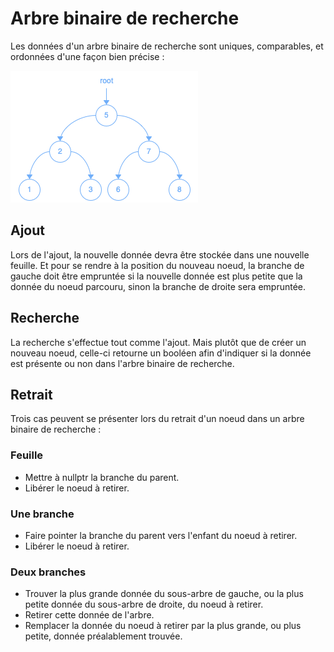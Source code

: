 # Arbre binaire de recherche

Les données d'un arbre binaire de recherche sont uniques, comparables, et ordonnées d'une façon bien précise :

![Arbre Binaire de Recherche](Images/BinarySearchTree.png)

## Ajout

Lors de l'ajout, la nouvelle donnée devra être stockée dans une nouvelle feuille. Et pour se rendre à la position du nouveau noeud, la branche de gauche doit être empruntée si la nouvelle donnée est plus petite que la donnée du noeud parcouru, sinon la branche de droite sera empruntée.

## Recherche

La recherche s'effectue tout comme l'ajout. Mais plutôt que de créer un nouveau noeud, celle-ci retourne un booléen afin d'indiquer si la donnée est présente ou non dans l'arbre binaire de recherche.

## Retrait

Trois cas peuvent se présenter lors du retrait d'un noeud dans un arbre binaire de recherche :

### Feuille

- Mettre à nullptr la branche du parent.
- Libérer le noeud à retirer.

### Une branche

- Faire pointer la branche du parent vers l'enfant du noeud à retirer.
- Libérer le noeud à retirer.
  
### Deux branches

- Trouver la plus grande donnée du sous-arbre de gauche, ou la plus petite donnée du sous-arbre de droite, du noeud à retirer.
- Retirer cette donnée de l'arbre.
- Remplacer la donnée du noeud à retirer par la plus grande, ou plus petite, donnée préalablement trouvée.
